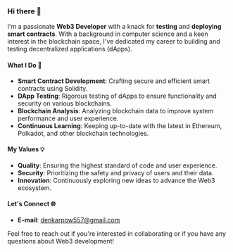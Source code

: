 ### Hi there 👋

I'm a passionate **Web3 Developer** with a knack for **testing** and **deploying smart contracts**. With a background in computer science and a keen interest in the blockchain space, I've dedicated my career to building and testing decentralized applications (dApps).

#### What I Do 🚀
- **Smart Contract Development**: Crafting secure and efficient smart contracts using Solidity.
- **DApp Testing**: Rigorous testing of dApps to ensure functionality and security on various blockchains.
- **Blockchain Analysis**: Analyzing blockchain data to improve system performance and user experience.
- **Continuous Learning**: Keeping up-to-date with the latest in Ethereum, Polkadot, and other blockchain technologies.

#### My Values 💡
- **Quality**: Ensuring the highest standard of code and user experience.
- **Security**: Prioritizing the safety and privacy of users and their data.
- **Innovation**: Continuously exploring new ideas to advance the Web3 ecosystem.

#### Let's Connect 🌐
- **E-mail**: denkarpow557@gmail.com

Feel free to reach out if you're interested in collaborating or if you have any questions about Web3 development!
